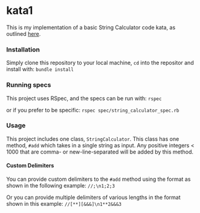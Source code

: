 # kata1
This is my implementation of a basic String Calculator code kata, as outlined [here](https://osherove.com/tdd-kata-1/).

### Installation
Simply clone this repository to your local machine, `cd` into the repositor and install with:
```bundle install```

### Running specs
This project uses RSpec, and the specs can be run with:
```rspec```

or if you prefer to be specific:
```rspec spec/string_calculator_spec.rb```

### Usage
This project includes one class, `StringCalculator`. This class has one method, `#add` which takes in a single string as input. Any positive integers < 1000 that are comma- or new-line-separated will be added by this method. 

#### Custom Delimiters
You can provide custom delimiters to the `#add` method using the format as shown in the following example:
```//;\n1;2;3```

Or you can provide multiple delimiters of various lengths in the format shown in this example:
```//[**][&&&]\n1**2&&&3```

